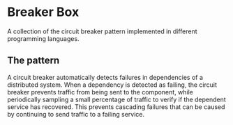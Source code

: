 # Breaker Box

A collection of the circuit breaker pattern implemented in different programming languages.

## The pattern

A circuit breaker automatically detects failures in dependencies of a distributed system. When a dependency is detected as failing, the circuit breaker prevents traffic from being sent to the component, while periodically sampling a small percentage of traffic to verify if the dependent service has recovered. This prevents cascading failures that can be caused by continuing to send traffic to a failing service.